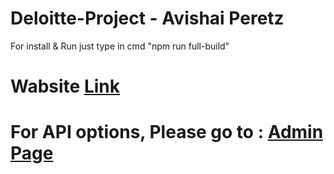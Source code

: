 # Deloitte-Project - Avishai Peretz

For install & Run just type in cmd "npm run full-build"

<h1>Wabsite <a href="https://deloitte-project.herokuapp.com/">Link</a></h1>
<h1>For API options, Please go to : <a href="https://deloitte-project.herokuapp.com/admin">Admin Page</a></h1>